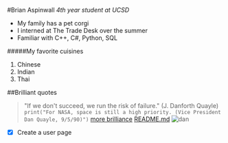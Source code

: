 #Brian Aspinwall
*4th year student at UCSD*
- My family has a pet corgi
- I interned at The Trade Desk over the summer
- Familiar with C++, C#, Python, SQL

#####My favorite cuisines
1. Chinese
2. Indian
3. Thai

##Brilliant quotes
>"If we don't succeed, we run the risk of failure." (J. Danforth Quayle)
`print("For NASA, space is still a high priority. (Vice President Dan Quayle, 9/5/90)")`
[more brilliance](https://www.bauer.uh.edu/rsusmel/Other/Quayle.htm)
[README.md](README.md)
![dan](https://www.azquotes.com/picture-quotes/quote-i-believe-we-are-on-an-irreversible-trend-toward-more-freedom-and-democracy-but-that-dan-quayle-23-78-53.jpg)

- [x] Create a user page